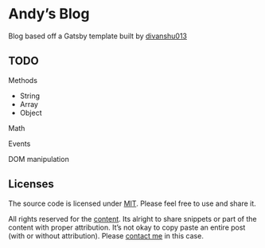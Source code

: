# Andy’s Blog

Blog based off a Gatsby template built by [divanshu013](https://divyanshu013.dev)

## TODO

Methods
- String
- Array
- Object

Math

Events

DOM manipulation

## Licenses

The source code is licensed under [MIT](./LICENSE-src). Please feel free to use and share it.

All rights reserved for the [content](./LICENSE-content). Its alright to share snippets or part of the content with proper attribution. It’s not okay to copy paste an entire post (with or without attribution). Please [contact me](https://divyanshu013.dev) in this case.
